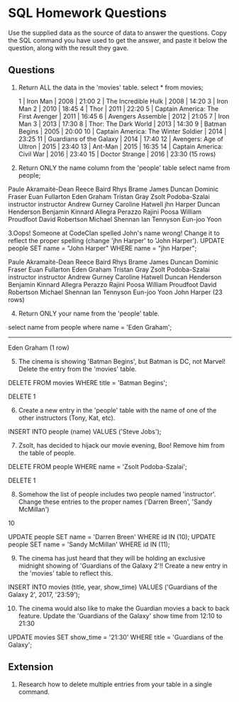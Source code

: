 # SQL Homework Questions

Use the supplied data as the source of data to answer the questions.  Copy the SQL command you have used to get the answer, and paste it below the question, along with the result they gave.

## Questions

1. Return ALL the data in the 'movies' table.
  select * from movies;

    1 | Iron Man                            | 2008 | 21:00
    2 | The Incredible Hulk                 | 2008 | 14:20
    3 | Iron Man 2                          | 2010 | 18:45
    4 | Thor                                | 2011 | 22:20
    5 | Captain America: The First Avenger  | 2011 | 16:45
    6 | Avengers Assemble                   | 2012 | 21:05
    7 | Iron Man 3                          | 2013 | 17:30
    8 | Thor: The Dark World                | 2013 | 14:30
    9 | Batman Begins                       | 2005 | 20:00
   10 | Captain America: The Winter Soldier | 2014 | 23:25
   11 | Guardians of the Galaxy             | 2014 | 17:40
   12 | Avengers: Age of Ultron             | 2015 | 23:40
   13 | Ant-Man                             | 2015 | 16:35
   14 | Captain America: Civil War          | 2016 | 23:40
   15 | Doctor Strange                      | 2016 | 23:30
  (15 rows)


2. Return ONLY the name column from the 'people' table
  select name from people;

  Paule Akramaitė-Dean
   Reece Baird
   Rhys Brame
   James Duncan
   Dominic Fraser
   Euan Fullarton
   Eden Graham
   Tristan Gray
   Zsolt Podoba-Szalai
   instructor
   instructor
   Andrew Gurney
   Caroline Hatwell
   jhn Harper
   Duncan Henderson
   Benjamin Kinnard
   Allegra Perazzo
   Rajini Poosa
   William Proudfoot
   David Robertson
   Michael Shennan
   Ian Tennyson
   Eun-joo Yoon


3.Oops! Someone at CodeClan spelled John's name wrong! Change it to reflect the proper spelling (change 'jhn Harper' to 'John Harper').
  UPDATE people SET name = "John Harper" WHERE name = "jhn Harper";

  Paule Akramaitė-Dean
   Reece Baird
   Rhys Brame
   James Duncan
   Dominic Fraser
   Euan Fullarton
   Eden Graham
   Tristan Gray
   Zsolt Podoba-Szalai
   instructor
   instructor
   Andrew Gurney
   Caroline Hatwell
   Duncan Henderson
   Benjamin Kinnard
   Allegra Perazzo
   Rajini Poosa
   William Proudfoot
   David Robertson
   Michael Shennan
   Ian Tennyson
   Eun-joo Yoon
   John Harper
  (23 rows)


4. Return ONLY your name from the 'people' table.

  select name from people where name = 'Eden Graham';

  -------------
   Eden Graham
  (1 row)

5. The cinema is showing 'Batman Begins', but Batman is DC, not Marvel! Delete the entry from the 'movies' table.

  DELETE FROM movies WHERE title = 'Batman Begins';

  DELETE 1


6. Create a new entry in the 'people' table with the name of one of the other instructors (Tony, Kat, etc).

  INSERT INTO people (name) VALUES ('Steve Jobs');

7. Zsolt, has decided to hijack our movie evening, Boo! Remove him from the table of people.

  DELETE FROM people WHERE name = 'Zsolt Podoba-Szalai';

  DELETE 1

8. Somehow the list of people includes two people named 'instructor'. Change these entries to the proper names ('Darren Breen', 'Sandy McMillan')

10

UPDATE people SET name = 'Darren Breen' WHERE id IN (10);
UPDATE people SET name = 'Sandy McMillan' WHERE id IN (11);


9. The cinema has just heard that they will be holding an exclusive midnight showing of 'Guardians of the Galaxy 2'!! Create a new entry in the 'movies' table to reflect this.

INSERT INTO movies (title, year, show_time) VALUES ('Guardians of the Galaxy 2', 2017, '23:59');


10. The cinema would also like to make the Guardian movies a back to back feature. Update the 'Guardians of the Galaxy' show time from 12:10 to 21:30
 
 UPDATE movies SET show_time = '21:30' WHERE title = 'Guardians of the Galaxy';


## Extension

1. Research how to delete multiple entries from your table in a single command.
